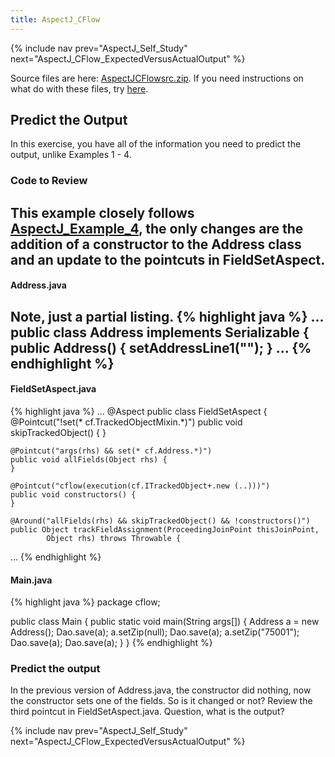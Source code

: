 ```yaml
---
title: AspectJ_CFlow
---
```

{% include nav prev="AspectJ_Self_Study" next="AspectJ_CFlow_ExpectedVersusActualOutput" %}

Source files are here: [AspectJCFlowsrc.zip](../files/AspectJCFlowsrc.zip). If you need instructions on what do with these files, try [here](ExtractingSourceFilesIntoProject).

## Predict the Output
In this exercise, you have all of the information you need to predict the output, unlike Examples 1 - 4.

### Code to Review
 This example closely follows [AspectJ_Example_4](AspectJ_Example_4), the only changes are the addition of a constructor to the Address class and an update to the pointcuts in FieldSetAspect.
----
#### Address.java
Note, just a partial listing.
{% highlight java %}
...
public class Address implements Serializable {
    public Address() {
        setAddressLine1("");
    }
...
{% endhighlight %}
----
#### FieldSetAspect.java
{% highlight java %}
...
@Aspect
public class FieldSetAspect {
    @Pointcut("!set(* cf.TrackedObjectMixin.*)")
    public void skipTrackedObject() {
    }

    @Pointcut("args(rhs) && set(* cf.Address.*)")
    public void allFields(Object rhs) {
    }
    
    @Pointcut("cflow(execution(cf.ITrackedObject+.new (..)))")
    public void constructors() {
    }

    @Around("allFields(rhs) && skipTrackedObject() && !constructors()")
    public Object trackFieldAssignment(ProceedingJoinPoint thisJoinPoint,
            Object rhs) throws Throwable {
...
{% endhighlight %}
#### Main.java
{% highlight java %}
package cflow;

public class Main {
    public static void main(String args[]) {
        Address a = new Address();
        Dao.save(a);
        a.setZip(null);
        Dao.save(a);
        a.setZip("75001");
        Dao.save(a);
        Dao.save(a);
    }
}
{% endhighlight %}
### Predict the output
In the previous version of Address.java, the constructor did nothing, now the constructor sets one of the fields. So is it changed or not? Review the third pointcut in FieldSetAspect.java. Question, what is the output?

{% include nav prev="AspectJ_Self_Study" next="AspectJ_CFlow_ExpectedVersusActualOutput" %}
